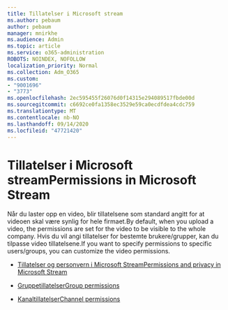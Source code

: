 ```yaml
---
title: Tillatelser i Microsoft stream
ms.author: pebaum
author: pebaum
manager: mnirkhe
ms.audience: Admin
ms.topic: article
ms.service: o365-administration
ROBOTS: NOINDEX, NOFOLLOW
localization_priority: Normal
ms.collection: Adm_O365
ms.custom:
- "9001696"
- "3773"
ms.openlocfilehash: 2ec595455f26076d0f14315e294089517fbde00d
ms.sourcegitcommit: c6692ce0fa1358ec3529e59ca0ecdfdea4cdc759
ms.translationtype: MT
ms.contentlocale: nb-NO
ms.lasthandoff: 09/14/2020
ms.locfileid: "47721420"
---
```

# <a name="permissions-in-microsoft-stream"></a><span data-ttu-id="e0be1-102">Tillatelser i Microsoft stream</span><span class="sxs-lookup"><span data-stu-id="e0be1-102">Permissions in Microsoft Stream</span></span>

<span data-ttu-id="e0be1-103">Når du laster opp en video, blir tillatelsene som standard angitt for at videoen skal være synlig for hele firmaet.</span><span class="sxs-lookup"><span data-stu-id="e0be1-103">By default, when you upload a video, the permissions are set for the video to be visible to the whole company.</span></span> <span data-ttu-id="e0be1-104">Hvis du vil angi tillatelser for bestemte brukere/grupper, kan du tilpasse video tillatelsene.</span><span class="sxs-lookup"><span data-stu-id="e0be1-104">If you want to specify permissions to specific users/groups, you can customize the video permissions.</span></span>

- [<span data-ttu-id="e0be1-105">Tillatelser og personvern i Microsoft Stream</span><span class="sxs-lookup"><span data-stu-id="e0be1-105">Permissions and privacy in Microsoft Stream</span></span>](https://docs.microsoft.com/stream/portal-permissions)

- [<span data-ttu-id="e0be1-106">Gruppetillatelser</span><span class="sxs-lookup"><span data-stu-id="e0be1-106">Group permissions</span></span>](https://docs.microsoft.com/stream/portal-permissions#group-permissions)

- [<span data-ttu-id="e0be1-107">Kanaltillatelser</span><span class="sxs-lookup"><span data-stu-id="e0be1-107">Channel permissions</span></span>](https://docs.microsoft.com/stream/portal-permissions#channel-permissions)